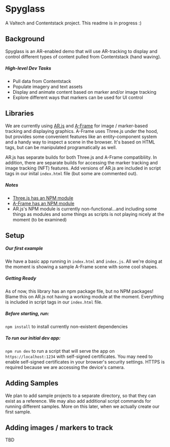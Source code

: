 # Spyglass

A Valtech and Contentstack project.
This readme is in progress :)

## Background

Spyglass is an AR-enabled demo that will use AR-tracking to display and control different types of content pulled from Contentstack (hand waving).

##### High-level Dev Tasks
* Pull data from Contentstack
* Populate imagery and text assets
* Display and animate content based on marker and/or image tracking
* Explore different ways that markers can be used for UI control


## Libraries
We are currently using [AR.js](https://ar-js-org.github.io/AR.js-Docs/) and [A-Frame](https://aframe.io/) for image / marker-based tracking and displaying graphics. A-Frame uses Three.js under the hood, but provides some convenient features like an entity-component system and a handy way to inspect a scene in the browser. It's based on HTML tags, but can be manipulated programatically as well.

AR.js has separate builds for both Three.js and A-Frame compatibliity. In addition, there are separate builds for accessing the marker tracking and image tracking (NFT) features. Add versions of AR.js are included in script tags in our inital `index.html` file (but some are commented out).

##### Notes
* [Three.js has an NPM module](https://www.npmjs.com/package/three)
* [A-Frame has an NPM module](https://www.npmjs.com/package/aframe)
* AR.js's NPM module is currently non-functional...and including some things as modules and some things as scripts is not playing nicely at the moment (to be examined)

## Setup

##### Our first example
We have a basic app running in `index.html` and `index.js`. All we're doing at the moment is showing a sample A-Frame scene with some cool shapes.

##### Getting Ready
As of now, this library has an npm package file, but no NPM packages! Blame this on AR.js not having a working module at the moment. Everything is included in script tags in our `index.html` file.

##### Before starting, run:

```npm install``` 
to install currently non-existent dependencies

##### To run our initial dev app:
```npm run dev``` to run a script that will serve the app on `https://localhost:1234` with self-signed certificates. You may need to enable self-signed certificates in your browser's security settings. HTTPS is required because we are accessing the device's camera.

## Adding Samples

We plan to add sample projects to a separate directory, so that they can exist as a reference. We may also add additional script commands for running different samples. More on this later, when we actually create our first sample.

## Adding images / markers to track
TBD